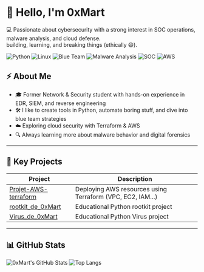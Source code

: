 # 👋 Hello, I'm 0xMart

💻 Passionate about cybersecurity with a strong interest in SOC operations, malware analysis, and cloud defense.  
building, learning, and breaking things (ethically 😄).

![Python](https://img.shields.io/badge/-Python-3776AB?style=for-the-badge&logo=python&logoColor=white)
![Linux](https://img.shields.io/badge/-Linux-FCC624?style=for-the-badge&logo=linux&logoColor=black)
![Blue Team](https://img.shields.io/badge/-Blue_Team-1E90FF?style=for-the-badge&logo=shield&logoColor=white)
![Malware Analysis](https://img.shields.io/badge/-Malware_Analysis-red?style=for-the-badge&logo=virustotal&logoColor=white)
![SOC](https://img.shields.io/badge/-SOC-blue?style=for-the-badge&logo=splunk&logoColor=white)
![AWS](https://img.shields.io/badge/-AWS-232F3E?style=for-the-badge&logo=amazon-aws&logoColor=white)


## ⚡ About Me

- 🎓 Former Network & Security student with hands-on experience in EDR, SIEM, and reverse engineering
- 🛠️ I like to create tools in Python, automate boring stuff, and dive into blue team strategies
- ☁️ Exploring cloud security with Terraform & AWS
- 🔍 Always learning more about malware behavior and digital forensics

---

## 🔐 Key Projects

| Project | Description |
|--------|-------------|
| [Projet-AWS-terraform](https://github.com/0xMart/Projet-AWS-terraform) | Deploying AWS resources using Terraform (VPC, EC2, IAM...) |
| [rootkit_de_0xMart](https://github.com/0xMart/rootkit_de_0xMart) | Educational Python rootkit project |
| [Virus_de_0xMart](https://github.com/0xMart/Virus_de_0xMart) |Educational Python Virus project |


---

## 📊 GitHub Stats

![0xMart's GitHub Stats](https://github-readme-stats.vercel.app/api?username=0xMart&show_icons=true&theme=radical&hide_title=true)
![Top Langs](https://github-readme-stats.vercel.app/api/top-langs/?username=0xMart&layout=compact&theme=radical)
